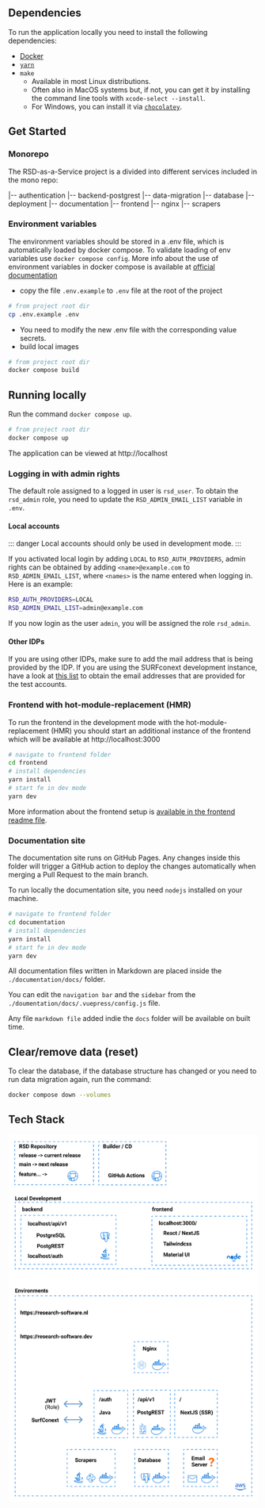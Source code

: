 <!--
SPDX-FileCopyrightText: 2022 - 2023 Ewan Cahen (Netherlands eScience Center) <e.cahen@esciencecenter.nl>
SPDX-FileCopyrightText: 2022 - 2023 Netherlands eScience Center
SPDX-FileCopyrightText: 2022 Christian Meeßen (GFZ) <christian.meessen@gfz-potsdam.de>
SPDX-FileCopyrightText: 2022 Helmholtz Centre Potsdam - GFZ German Research Centre for Geosciences
SPDX-FileCopyrightText: 2022 Jesús García Gonzalez (Netherlands eScience Center) <j.g.gonzalez@esciencecenter.nl>

SPDX-License-Identifier: CC-BY-4.0
-->

<!-- WE DO NOT NEED TITLE, first #, it is generated from filename -->

## Dependencies

To run the application locally you need to install the following dependencies:

* [Docker](https://docs.docker.com/get-docker/)
* [`yarn`](https://yarnpkg.com)
* `make`
  * Available in most Linux distributions.
  * Often also in MacOS systems but, if not, you can get it by installing the command line tools with `xcode-select --install`.
  * For Windows, you can install it via [`chocolatey`](https://community.chocolatey.org/packages/make).

## Get Started

### Monorepo

The RSD-as-a-Service project is a divided into different services included in the mono repo:

|-- authentication
|-- backend-postgrest
|-- data-migration
|-- database
|-- deployment
|-- documentation
|-- frontend
|-- nginx
|-- scrapers

### Environment variables

The environment variables should be stored in a .env file, which is automatically loaded by docker compose. To validate loading of env variables use `docker compose config`. More info about the use of environment variables in docker compose is available at [official documentation](https://docs.docker.com/compose/environment-variables/)

*   copy the file `.env.example` to `.env` file at the root of the project

```bash
# from project root dir
cp .env.example .env
```

*   You need to modify the new .env file with the corresponding value secrets.
*   build local images

```bash
# from project root dir
docker compose build
```

## Running locally

Run the command `docker compose up`.

```bash
# from project root dir
docker compose up
```

The application can be viewed at http://localhost

### Logging in with admin rights

The default role assigned to a logged in user is `rsd_user`. To obtain the `rsd_admin` role, you need to update the `RSD_ADMIN_EMAIL_LIST` variable in `.env`.

#### Local accounts

::: danger
Local accounts should only be used in development mode.
:::

If you activated local login by adding `LOCAL` to `RSD_AUTH_PROVIDERS`, admin rights can be obtained by adding `<name>@example.com` to `RSD_ADMIN_EMAIL_LIST`, where `<names>` is the name entered when logging in. Here is an example:

```bash
RSD_AUTH_PROVIDERS=LOCAL
RSD_ADMIN_EMAIL_LIST=admin@example.com
```

If you now login as the user `admin`, you will be assigned the role `rsd_admin`.

#### Other IDPs

If you are using other IDPs, make sure to add the mail address that is being provided by the IDP. If you are using the SURFconext development instance, have a look at [this list](https://idp.diy.surfconext.nl/showusers.php) to obtain the email addresses that are provided for the test accounts.

### Frontend with hot-module-replacement (HMR)

To run the frontend in the development mode with the hot-module-replacement (HMR) you should start an additional instance of the frontend which will be available at http://localhost:3000

```bash
# navigate to frontend folder
cd frontend
# install dependencies
yarn install
# start fe in dev mode
yarn dev
```

More information about the frontend setup is [available in the frontend readme file](https://github.com/research-software-directory/RSD-as-a-service/tree/main/frontend#readme).

### Documentation site

The documentation site runs on GitHub Pages. Any changes inside this folder will trigger a GitHub action to deploy the changes automatically when merging a Pull Request to the main branch.

To run locally the documentation site, you need `nodejs` installed on your machine.

```bash
# navigate to frontend folder
cd documentation
# install dependencies
yarn install
# start fe in dev mode
yarn dev
```

All documentation files written in Markdown are placed inside the `./documentation/docs/` folder.

You can edit the `navigation bar` and the `sidebar` from the `./doumentation/docs/.vuepress/config.js` file.

Any file `markdown file` added indie the `docs` folder will be available on built time.

## Clear/remove data (reset)

To clear the database, if the database structure has changed or you need to run data migration again, run the command:

```bash
docker compose down --volumes
```

## Tech Stack

![image](/img/rsd-stack-220304.png)
